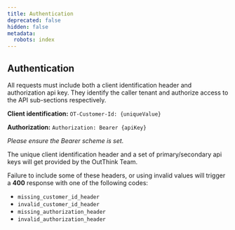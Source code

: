 ```yaml
---
title: Authentication
deprecated: false
hidden: false
metadata:
  robots: index
---
```

## Authentication

All requests must include both a client identification header and authorization api key. They identify the caller tenant and authorize access to the API sub-sections respectively.

**Client identification:** `OT-Customer-Id: {uniqueValue}`

**Authorization:** `Authorization: Bearer {apiKey}`

*Please ensure the Bearer scheme is set.*

The unique client identification header and a set of primary/secondary api keys will get provided by the OutThink Team.

Failure to include some of these headers, or using invalid values will trigger a **400** response with one of the following codes:

* `missing_customer_id_header`
* `invalid_customer_id_header`
* `missing_authorization_header`
* `invalid_authorization_header`